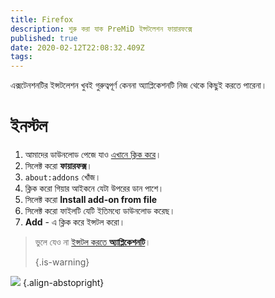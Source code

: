 ```yaml
---
title: Firefox
description: শুরু করা যাক PreMiD ইন্সটলেশন ফায়ারফক্সে
published: true
date: 2020-02-12T22:08:32.409Z
tags:
---
```


এক্সটেনশনটির ইন্সটলেশন খুবই গুরুত্বপূর্ণ কেননা অ্যাপ্লিকেশনটি নিজ থেকে কিছুই করতে পারেনা।

# ইনস্টল
1. আমাদের ডাউনলোড পেজে যাও [এখানে ক্লিক করে](https://premid.app/downloads)।
2. সিলেক্ট করো **ফায়ারফক্স**।
3. `about:addons` খোঁজ।
4. ক্লিক করো গিয়ার আইকনে যেটা উপরের ডান পাশে।
5. সিলেক্ট করো **Install add-on from file**
6. সিলেক্ট করো ফাইলটি যেটি ইতিমধ্যে ডাউনলোড করেছ।
7. **Add** - এ ক্লিক করে ইন্সটল করো।

> ভুলে যেও না [ইন্সটল করতে **অ্যাপ্লিকেশনটি**](/install)। 
> 
> {.is-warning}

![](https://img.icons8.com/color/2x/firefox.png) {.align-abstopright}